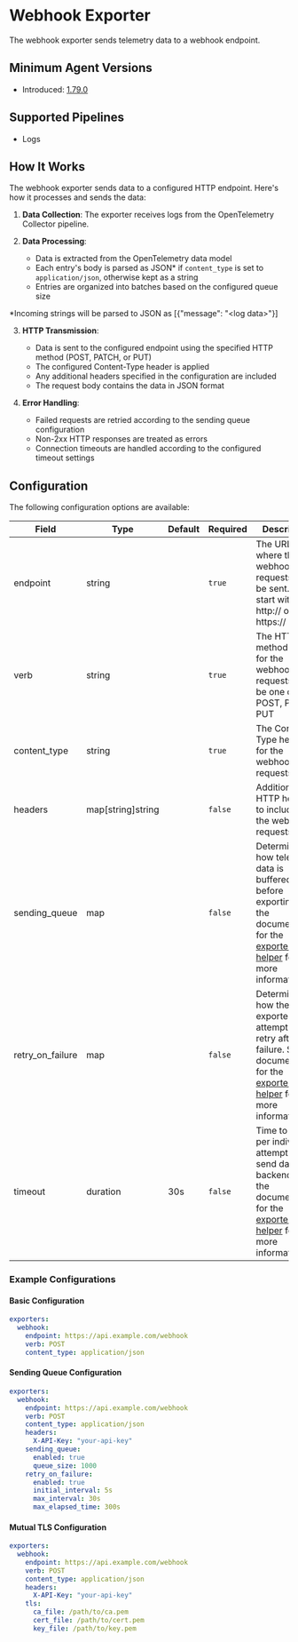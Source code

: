 # Webhook Exporter

The webhook exporter sends telemetry data to a webhook endpoint.

## Minimum Agent Versions

<!-- Modify this if we decide to patch release -->

- Introduced: [1.79.0](https://github.com/observIQ/bindplane-otel-collector/releases/tag/v1.79.0)

## Supported Pipelines

- Logs

## How It Works

The webhook exporter sends data to a configured HTTP endpoint. Here's how it processes and sends the data:

1. **Data Collection**: The exporter receives logs from the OpenTelemetry Collector pipeline.

2. **Data Processing**:

   - Data is extracted from the OpenTelemetry data model
   - Each entry's body is parsed as JSON* if `content_type` is set to `application/json`, otherwise kept as a string
   - Entries are organized into batches based on the configured queue size

  *Incoming strings will be parsed to JSON as [{"message": "\<log data\>"}]

3. **HTTP Transmission**:

   - Data is sent to the configured endpoint using the specified HTTP method (POST, PATCH, or PUT)
   - The configured Content-Type header is applied
   - Any additional headers specified in the configuration are included
   - The request body contains the data in JSON format

4. **Error Handling**:
   - Failed requests are retried according to the sending queue configuration
   - Non-2xx HTTP responses are treated as errors
   - Connection timeouts are handled according to the configured timeout settings

## Configuration

The following configuration options are available:

| Field            | Type              | Default | Required | Description                                                                                                                                                                                                                                         |
| ---------------- | ----------------- | ------- | -------- | --------------------------------------------------------------------------------------------------------------------------------------------------------------------------------------------------------------------------------------------------- |
| endpoint         | string            |         | `true`   | The URL where the webhook requests will be sent. Must start with http:// or https://                                                                                                                                                                |
| verb             | string            |         | `true`   | The HTTP method to use for the webhook requests. Must be one of: POST, PATCH, PUT                                                                                                                                                                   |
| content_type     | string            |         | `true`   | The Content-Type header for the webhook requests                                                                                                                                                                                                    |
| headers          | map[string]string |         | `false`  | Additional HTTP headers to include in the webhook requests                                                                                                                                                                                          |
| sending_queue    | map               |         | `false`  | Determines how telemetry data is buffered before exporting. See the documentation for the [exporter helper](https://github.com/open-telemetry/opentelemetry-collector/blob/v0.128.0/exporter/exporterhelper/README.md) for more information.        |
| retry_on_failure | map               |         | `false`  | Determines how the exporter will attempt to retry after a failure. See the documentation for the [exporter helper](https://github.com/open-telemetry/opentelemetry-collector/blob/v0.128.0/exporter/exporterhelper/README.md) for more information. |
| timeout          | duration          | 30s     | `false`  | Time to wait per individual attempt to send data to a backend. See the documentation for the [exporter helper](https://github.com/open-telemetry/opentelemetry-collector/blob/v0.128.0/exporter/exporterhelper/README.md) for more information.     |

### Example Configurations

#### Basic Configuration

```yaml
exporters:
  webhook:
    endpoint: https://api.example.com/webhook
    verb: POST
    content_type: application/json
```

#### Sending Queue Configuration

```yaml
exporters:
  webhook:
    endpoint: https://api.example.com/webhook
    verb: POST
    content_type: application/json
    headers:
      X-API-Key: "your-api-key"
    sending_queue:
      enabled: true
      queue_size: 1000
    retry_on_failure:
      enabled: true
      initial_interval: 5s
      max_interval: 30s
      max_elapsed_time: 300s
```

#### Mutual TLS Configuration

```yaml
exporters:
  webhook:
    endpoint: https://api.example.com/webhook
    verb: POST
    content_type: application/json
    headers:
      X-API-Key: "your-api-key"
    tls:
      ca_file: /path/to/ca.pem
      cert_file: /path/to/cert.pem
      key_file: /path/to/key.pem
```
